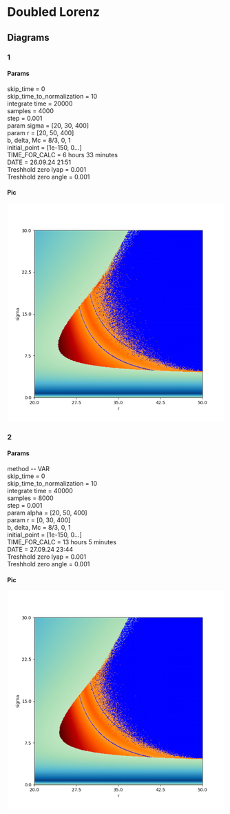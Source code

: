 # Doubled Lorenz
## Diagrams
### 1
#### Params
skip_time = 0\
skip_time_to_normalization = 10\
integrate time = 20000\
samples = 4000\
step = 0.001\
param sigma = [20, 30, 400]\
param r = [20, 50, 400]\
b, delta, Mc = 8/3, 0, 1\
initial_point = [1e-150, 0...]\
TIME_FOR_CALC = 6 hours 33 minutes\
DATE = 26.09.24 21:51\
Treshhold zero lyap = 0.001\
Treshhold zero angle = 0.001
#### Pic
![Angles](Diagrams/LorenzDoubPic1.png "")

### 2
#### Params
method -- VAR\
skip_time = 0\
skip_time_to_normalization = 10\
integrate time = 40000\
samples = 8000\
step = 0.001\
param alpha = [20, 50, 400]\
param r = [0, 30, 400]\
b, delta, Mc = 8/3, 0, 1\
initial_point = [1e-150, 0...]\
TIME_FOR_CALC = 13 hours 5 minutes\
DATE = 27.09.24 23:44\
Treshhold zero lyap = 0.001\
Treshhold zero angle = 0.001
#### Pic
![Angles](Diagrams/LorenzDoubPic2.png "")